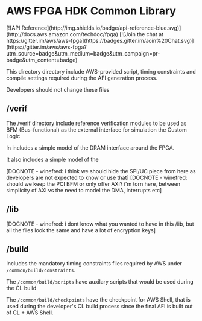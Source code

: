 # AWS FPGA HDK Common Library
<span style="display: inline-block;">
[![API Reference](http://img.shields.io/badge/api-reference-blue.svg)](http://docs.aws.amazon.com/techdoc/fpga)
[![Join the chat at https://gitter.im/aws/aws-fpga](https://badges.gitter.im/Join%20Chat.svg)](https://gitter.im/aws/aws-fpga?utm_source=badge&utm_medium=badge&utm_campaign=pr-badge&utm_content=badge)

This directory directory include AWS-provided script, timing constraints and compile settings required during the AFI generation process. 

Developers should not change these files

## /verif 

The /verif directory include reference verification modules to be used as BFM (Bus-functional) as the external interface for simulation the Custom Logic

In includes a simple model of the DRAM interface around the FPGA.

It also includes a simple model of the 

[DOCNOTE - winefred: i think we should hide the SPI/UC piece from here as developers are not expected to know or use that]
[DOCNOTE - winefred: should we keep the PCI BFM or only offer AXI? i'm torn here,  between simplicity of AXI vs the need to model the DMA, interrupts etc]

## /lib 

[DOCNOTE - winefred: i dont know what you wanted to have in this /lib, but all the files look the same and have a lot of encryption keys]

## /build

Includes the mandatory timing constraints files required by AWS under `/common/build/constraints`.

The `/common/build/scripts` have auxilary scripts that would be used during the CL build

The `/common/build/checkpoints` have the checkpoint for AWS Shell, that is used during the developer's CL build process since the final AFI is built out of CL + AWS Shell.


